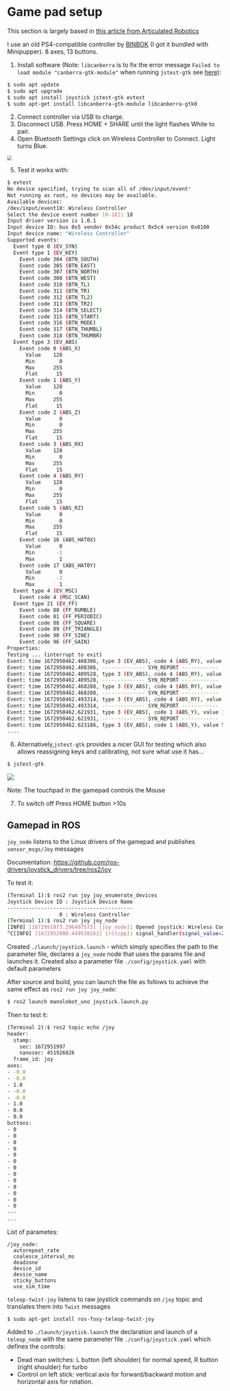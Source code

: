 # Game pad setup

This section is largely based in [this article from Articulated Robotics](https://articulatedrobotics.xyz/mobile-robot-14a-teleop/)

I use an old PS4-compatible controller by [BINBOK](https://binbok.com/) (I got it bundled with Minipupper). 8 axes, 13 buttons.

1. Install software (Note: `libcanberra` is to fix the error message `Failed to load module "canberra-gtk-module"` when running `jstest-gtk` see [here](https://raspberryparatorpes.net/dudas/como-arreglar-el-error-gtk-message-failed-to-load-module-canberra-gtk-module/)):

```bash
$ sudo apt update
$ sudo apt upgrade
$ sudo apt install joystick jstest-gtk evtest
$ sudo apt-get install libcanberra-gtk-module libcanberra-gtk0
```

2. Connect controller via USB to charge.
3. Disconnect USB. Press HOME + SHARE until the light flashes White to pair. 
4. Open Bluetooth Settings click on Wireless Controller to Connect. Light turns Blue.

<img src="./assets/images/pairing_gamepad.png" style="zoom:67%;" />



5. Test it works with:

```bash
$ evtest
No device specified, trying to scan all of /dev/input/event*
Not running as root, no devices may be available.
Available devices:
/dev/input/event18:	Wireless Controller
Select the device event number [0-18]: 18
Input driver version is 1.0.1
Input device ID: bus 0x5 vendor 0x54c product 0x5c4 version 0x8100
Input device name: "Wireless Controller"
Supported events:
  Event type 0 (EV_SYN)
  Event type 1 (EV_KEY)
    Event code 304 (BTN_SOUTH)
    Event code 305 (BTN_EAST)
    Event code 307 (BTN_NORTH)
    Event code 308 (BTN_WEST)
    Event code 310 (BTN_TL)
    Event code 311 (BTN_TR)
    Event code 312 (BTN_TL2)
    Event code 313 (BTN_TR2)
    Event code 314 (BTN_SELECT)
    Event code 315 (BTN_START)
    Event code 316 (BTN_MODE)
    Event code 317 (BTN_THUMBL)
    Event code 318 (BTN_THUMBR)
  Event type 3 (EV_ABS)
    Event code 0 (ABS_X)
      Value    128
      Min        0
      Max      255
      Flat      15
    Event code 1 (ABS_Y)
      Value    128
      Min        0
      Max      255
      Flat      15
    Event code 2 (ABS_Z)
      Value      0
      Min        0
      Max      255
      Flat      15
    Event code 3 (ABS_RX)
      Value    128
      Min        0
      Max      255
      Flat      15
    Event code 4 (ABS_RY)
      Value    128
      Min        0
      Max      255
      Flat      15
    Event code 5 (ABS_RZ)
      Value      0
      Min        0
      Max      255
      Flat      15
    Event code 16 (ABS_HAT0X)
      Value      0
      Min       -1
      Max        1
    Event code 17 (ABS_HAT0Y)
      Value      0
      Min       -1
      Max        1
  Event type 4 (EV_MSC)
    Event code 4 (MSC_SCAN)
  Event type 21 (EV_FF)
    Event code 80 (FF_RUMBLE)
    Event code 81 (FF_PERIODIC)
    Event code 88 (FF_SQUARE)
    Event code 89 (FF_TRIANGLE)
    Event code 90 (FF_SINE)
    Event code 96 (FF_GAIN)
Properties:
Testing ... (interrupt to exit)
Event: time 1672950462.408306, type 3 (EV_ABS), code 4 (ABS_RY), value 116
Event: time 1672950462.408306, -------------- SYN_REPORT ------------
Event: time 1672950462.409528, type 3 (EV_ABS), code 4 (ABS_RY), value 113
Event: time 1672950462.409528, -------------- SYN_REPORT ------------
Event: time 1672950462.468288, type 3 (EV_ABS), code 4 (ABS_RY), value 122
Event: time 1672950462.468288, -------------- SYN_REPORT ------------
Event: time 1672950462.493314, type 3 (EV_ABS), code 4 (ABS_RY), value 128
Event: time 1672950462.493314, -------------- SYN_REPORT ------------
Event: time 1672950462.621931, type 3 (EV_ABS), code 1 (ABS_Y), value 118
Event: time 1672950462.621931, -------------- SYN_REPORT ------------
Event: time 1672950462.623186, type 3 (EV_ABS), code 1 (ABS_Y), value 58
....
```

6. Alternatively,`jstest-gtk` provides a nicer GUI for testing which also allows reassigning keys and calibrating, not sure what use it has...

```bash
$ jstest-gtk
```

![](./assets/images/jstest-gtk.png)



Note: The touchpad in the gamepad controls the Mouse

7. To switch off Press HOME button >10s

## Gamepad in ROS

`joy_node` listens to the Linux drivers of the gamepad and publishes `sensor_msgs/Joy` messages

Documentation: https://github.com/ros-drivers/joystick_drivers/tree/ros2/joy

To test it:

```bash
(Terminal 1):$ ros2 run joy joy_enumerate_devices
Joystick Device ID : Joystick Device Name
-----------------------------------------
                 0 : Wireless Controller
(Terminal 1):$ ros2 run joy joy_node
[INFO] [1672951873.296497573] [joy_node]: Opened joystick: Wireless Controller.  deadzone: 0.050000
^C[INFO] [1672952000.449538162] [rclcpp]: signal_handler(signal_value=2)

```

Created `./launch/joystick.launch` - which simply specifies the path to the parameter file, declares a `joy_node` node that uses the params file and launches it. Created also a parameter file `./config/joystick.yaml` with default parameters

After source and build, you can launch the file as follows to achieve the same effect as `ros2 run joy joy_node`:

```bash
$ ros2 launch manolobot_uno joystick.launch.py
```

Then to test it:

```bash
(Terminal 2):$ ros2 topic echo /joy
header:
  stamp:
    sec: 1672951997
    nanosec: 451926026
  frame_id: joy
axes:
- -0.0
- -0.0
- 1.0
- -0.0
- -0.0
- 1.0
- 0.0
- 0.0
buttons:
- 0
- 0
- 0
- 0
- 0
- 0
- 0
- 0
- 0
- 0
- 0
- 0
- 0
---
...
```

List of parametes:

```
/joy_node:
  autorepeat_rate
  coalesce_interval_ms
  deadzone
  device_id
  device_name
  sticky_buttons
  use_sim_time
```

`teleop-twist-joy` listens to raw joystick commands on `/joy`  topic and translates them into `Twist` messages

```
$ sudo apt-get install ros-foxy-teleop-twist-joy
```

Added to `./launch/joystick.launch` the declaration and launch of a `teleop_node` with the same parameter file  `./config/joystick.yaml` which defines the controls: 

- Dead man switches: L button (left shoulder) for normal speed, R button (right shoulder) for turbo
- Control on left stick: vertical axis for forward/backward motion and horizontal axis for rotation. 
